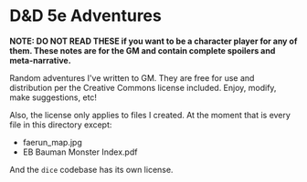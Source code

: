D&D 5e Adventures
=================

**NOTE: DO NOT READ THESE if you want to be a character player for any of them.
These notes are for the GM and contain complete spoilers and meta-narrative.**

Random adventures I've written to GM. They are free for use and distribution per the
Creative Commons license included. Enjoy, modify, make suggestions, etc!

Also, the license only applies to files I created. At the moment that is every file in this directory except:
* faerun_map.jpg
* EB Bauman Monster Index.pdf

And the `dice` codebase has its own license.
